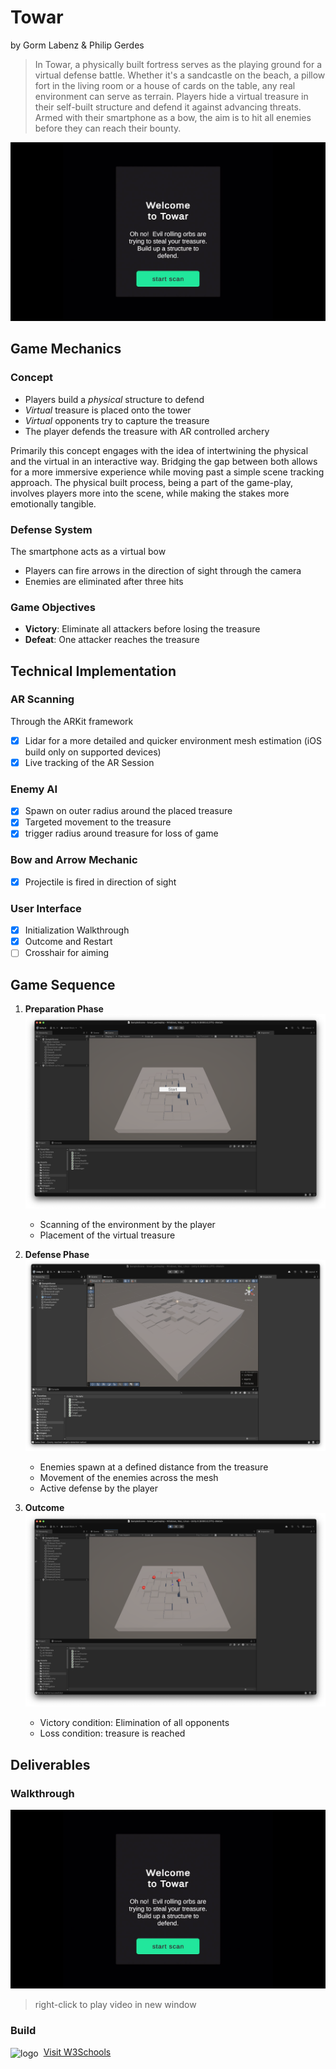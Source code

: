 # Towar

by Gorm Labenz & Philip Gerdes

> In Towar, a physically built fortress serves as the playing ground for a virtual defense battle. Whether it's a sandcastle on the beach, a pillow fort in the living room or a house of cards on the table, any real environment can serve as terrain. Players hide a virtual treasure in their self-built structure and defend it against advancing threats. Armed with their smartphone as a bow, the aim is to hit all enemies before they can reach their bounty.

![](./img/welcome.jpg)

## Game Mechanics

### Concept

- Players build a _physical_ structure to defend
- _Virtual_ treasure is placed onto the tower
- _Virtual_ opponents try to capture the treasure
- The player defends the treasure with AR controlled archery

Primarily this concept engages with the idea of intertwining the physical and the virtual in an interactive way. Bridging the gap between both allows for a more immersive experience while moving past a simple scene tracking approach. The physical built process, being a part of the game-play, involves players more into the scene, while making the stakes more emotionally tangible.

### Defense System

The smartphone acts as a virtual bow

- Players can fire arrows in the direction of sight through the camera
- Enemies are eliminated after three hits

### Game Objectives

- **Victory**: Eliminate all attackers before losing the treasure
- **Defeat**: One attacker reaches the treasure

## Technical Implementation

### AR Scanning

Through the ARKit framework

- [x] Lidar for a more detailed and quicker environment mesh estimation (iOS build only on supported devices)
- [x] Live tracking of the AR Session

### Enemy AI

- [x] Spawn on outer radius around the placed treasure
- [x] Targeted movement to the treasure
- [x] trigger radius around treasure for loss of game

### Bow and Arrow Mechanic

- [x] Projectile is fired in direction of sight

### User Interface

- [x] Initialization Walkthrough
- [x] Outcome and Restart
- [ ] Crosshair for aiming

## Game Sequence

1. **Preparation Phase**
   ![placeholder](./img/testground-01.png)

   - Scanning of the environment by the player
   - Placement of the virtual treasure

2. **Defense Phase**
   ![placeholder](./img/testground-02.png)

   - Enemies spawn at a defined distance from the treasure
   - Movement of the enemies across the mesh
   - Active defense by the player

3. **Outcome**
   ![placeholder](./img/testground-03.png)
   - Victory condition: Elimination of all opponents
   - Loss condition: treasure is reached

## Deliverables

### Walkthrough

[![Watch the Walkthrough](./img/welcome.jpg)](https://drive.google.com/file/d/1caxQWnDUUghq9iJidQmvFe6GefE_BUDV/view?usp=sharing)

> right-click to play video in new window

### Build

<img src="https://ssl.gstatic.com/images/branding/product/1x/drive_2020q4_48dp.png" alt="logo" width="20" align="center"/>&nbsp;&nbsp;<a href="https://drive.google.com/drive/folders/1iuXC0_iFHkLqciwXISivNFgdvrL8thHP?usp=sharing">Visit W3Schools</a>
